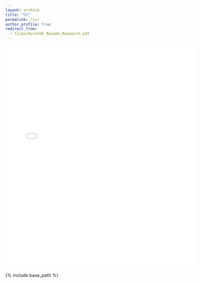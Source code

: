 ```yaml
---
layout: archive
title: "CV"
permalink: /cv/
author_profile: true
redirect_from:
  - files/Avishek_Resume_Research.pdf
---
```

<embed src="{{ site.baseurl }}/files/Avishek_Resume_Research.pdf" width="600" height="700" type='application/pdf'>

{% include base_path %}


